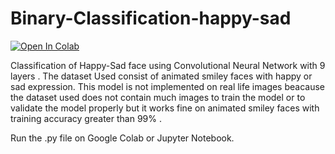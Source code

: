 # Binary-Classification-happy-sad

[![Open In Colab](https://colab.research.google.com/assets/colab-badge.svg)](https://colab.research.google.com/drive/146usoz3PE6xfjd1aXdvL_MH-GGMCOeEN)

Classification of Happy-Sad face using Convolutional Neural Network with 9 layers . The dataset Used consist of animated smiley faces with happy or sad expression. This model is not implemented on real life images beacause the dataset used does not contain much images to train the model or to validate the model properly but it works fine on animated smiley faces with training accuracy greater than 99% .

Run the .py file on Google Colab or Jupyter Notebook.

